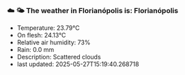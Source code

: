 ### ☁️ 🌤️  The weather in Florianópolis is: Florianópolis

- Temperature: 23.79°C
- On flesh: 24.13°C
- Relative air humidity: 73%
- Rain: 0.0 mm
- Description: Scattered clouds
- last updated: 2025-05-27T15:19:40.268718

